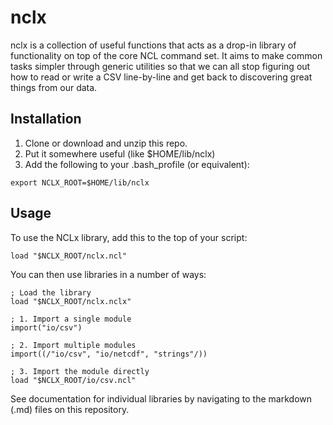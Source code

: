 # nclx

nclx is a collection of useful functions that acts as a drop-in library of functionality on top of the core NCL command set. It aims to make common tasks simpler through generic utilities so that we can all stop figuring out how to read or write a CSV line-by-line and get back to discovering great things from our data.

## Installation

1. Clone or download and unzip this repo.
2. Put it somewhere useful (like $HOME/lib/nclx)
3. Add the following to your .bash_profile (or equivalent):

```
export NCLX_ROOT=$HOME/lib/nclx
```

## Usage

To use the NCLx library, add this to the top of your script:

```
load "$NCLX_ROOT/nclx.ncl"
```

You can then use libraries in a number of ways:

```
; Load the library
load "$NCLX_ROOT/nclx.nclx"

; 1. Import a single module
import("io/csv")

; 2. Import multiple modules
import((/"io/csv", "io/netcdf", "strings"/))

; 3. Import the module directly
load "$NCLX_ROOT/io/csv.ncl"
```

See documentation for individual libraries by navigating to the markdown (.md) files on this repository.

